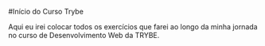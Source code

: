 #Início do Curso Trybe

Aqui eu irei colocar todos os exercícios que farei ao longo da minha jornada no curso de Desenvolvimento Web da TRYBE.